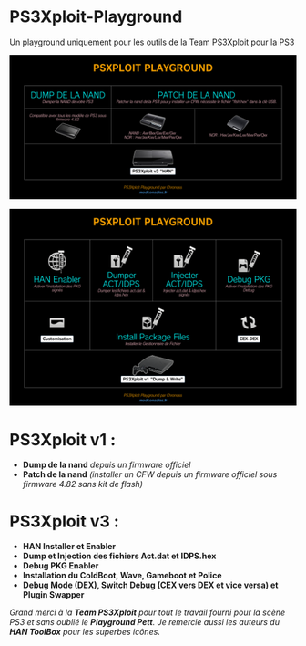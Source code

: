 # PS3Xploit-Playground
Un playground uniquement pour les outils de la Team PS3Xploit pour la PS3

![PS3Xploit v1](https://github.com/chronoss09/PS3Xploit-Playground/blob/master/PSXploit%20Playground.png)

![PS3Xploit v3](https://github.com/chronoss09/PS3Xploit-Playground/blob/master/PSXploit%20Playground_1.png)

# PS3Xploit v1 :
* **Dump de la nand** *depuis un firmware officiel*
* **Patch de la nand** *(installer un CFW depuis un firmware officiel sous firmware 4.82 sans kit de flash)*

# PS3Xploit v3 :
* **HAN Installer et Enabler**
* **Dump et Injection des fichiers Act.dat et IDPS.hex**
* **Debug PKG Enabler**
* **Installation du ColdBoot, Wave, Gameboot et Police**
* **Debug Mode (DEX), Switch Debug (CEX vers DEX et vice versa) et Plugin Swapper**

*Grand merci à la **Team PS3Xploit** pour tout le travail fourni pour la scène PS3 et sans oublié le **Playground Pett**. Je remercie aussi les auteurs du **HAN ToolBox** pour les superbes icônes*.
